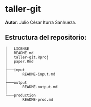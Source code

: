# taller-git

**Autor**: Julio César Iturra Sanhueza.

## Estructura del repositorio:
```
│   LICENSE
│   README.md
│   taller-git.Rproj
│   paper.Rmd
│
├───input
│       README-input.md
│
├───output
│       README-output.md
│
└───production
        README-prod.md

```
